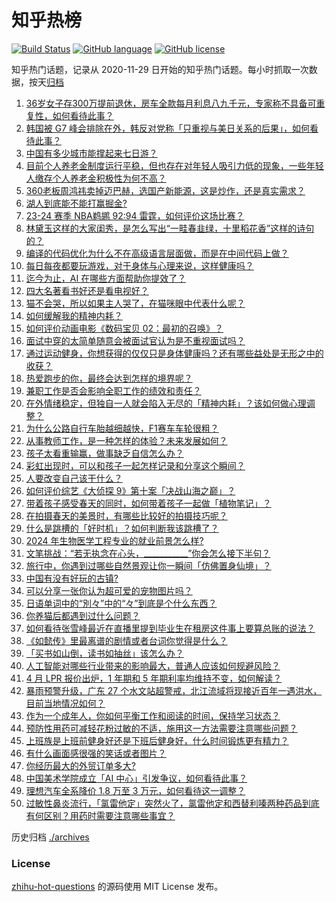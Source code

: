 # 知乎热榜
[![Build Status](https://github.com/ToWeLong/zhihu-hot-questions/workflows/CI/badge.svg)](https://github.com/ToWeLong/zhihu-hot-questions/actions)
[![GitHub language](https://img.shields.io/badge/language-golang-orange.svg)](https://golang.org/)
[![GitHub license](https://img.shields.io/github/license/ToWeLong/zhihu-hot-questions)](https://github.com/ToWeLong/zhihu-hot-questions/blob/main/LICENSE)

知乎热门话题，记录从 2020-11-29 日开始的知乎热门话题。每小时抓取一次数据，按天[归档](./archives)

<!-- BEGIN -->

1. [36岁女子存300万提前退休，房车全款每月利息八九千元，专家称不具备可重复性，如何看待此事？](https://www.zhihu.com/question/653634390)
1. [韩国被 G7 峰会排除在外，韩反对党称「只重视与美日关系的后果」，如何看待此事？](https://www.zhihu.com/question/653717985)
1. [中国有多少城市能撑起来七日游？](https://www.zhihu.com/question/652919609)
1. [目前个人养老金制度运行平稳，但也存在对年轻人吸引力低的现象，一些年轻人缴存个人养老金积极性为何不高？](https://www.zhihu.com/question/653720371)
1. [360老板周鸿祎卖掉迈巴赫，选国产新能源，这是炒作，还是真实需求？](https://www.zhihu.com/question/653637452)
1. [湖人到底能不能打赢掘金?](https://www.zhihu.com/question/653641639)
1. [23-24 赛季 NBA鹈鹕 92:94 雷霆，如何评价这场比赛？](https://www.zhihu.com/question/653717829)
1. [林黛玉这样的大家闺秀，是怎么写出“一畦春韭绿，十里稻花香”这样的诗句的？](https://www.zhihu.com/question/653533533)
1. [编译的代码优化为什么不在高级语言层面做，而是在中间代码上做？](https://www.zhihu.com/question/651713455)
1. [每日每夜都要玩游戏，对于身体与心理来说，这样健康吗？](https://www.zhihu.com/question/653725114)
1. [迄今为止，AI 在哪些方面帮助你提效了？](https://www.zhihu.com/question/653107399)
1. [四大名著看书好还是看电视好？](https://www.zhihu.com/question/653671591)
1. [猫不会哭，所以如果主人哭了，在猫咪眼中代表什么呢？](https://www.zhihu.com/question/652392975)
1. [如何缓解我的精神内耗？](https://www.zhihu.com/question/653482583)
1. [如何评价动画电影《数码宝贝 02：最初的召唤》？](https://www.zhihu.com/question/653448651)
1. [面试中穿的太简单随意会被面试官认为是不重视面试吗？](https://www.zhihu.com/question/652074375)
1. [通过运动健身，你想获得的仅仅只是身体健康吗？还有哪些益处是无形之中的收获？](https://www.zhihu.com/question/653338909)
1. [热爱跑步的你，最终会达到怎样的境界呢？](https://www.zhihu.com/question/653372313)
1. [兼职工作是否会影响全职工作的绩效和责任？](https://www.zhihu.com/question/653295866)
1. [在外情绪稳定，但独自一人就会陷入无尽的「精神内耗」？该如何做心理调整？](https://www.zhihu.com/question/653429255)
1. [为什么公路自行车胎越细越快，F1赛车车轮很粗？](https://www.zhihu.com/question/653093619)
1. [从事教师工作，是一种怎样的体验？未来发展如何？](https://www.zhihu.com/question/621514331)
1. [孩子太看重输赢，做事缺乏自信怎么办？](https://www.zhihu.com/question/652562275)
1. [彩虹出现时，可以和孩子一起怎样记录和分享这个瞬间？](https://www.zhihu.com/question/650130578)
1. [人要改变自己该干什么？](https://www.zhihu.com/question/648649223)
1. [如何评价综艺《大侦探 9》第十案「决战山海之巅」？](https://www.zhihu.com/question/653252264)
1. [带着孩子感受春天的同时，如何带着孩子一起做「植物笔记」？](https://www.zhihu.com/question/589885994)
1. [在拍摄春天的美景时，有哪些比较好的拍摄技巧呢？](https://www.zhihu.com/question/524860723)
1. [什么是跳槽的「好时机」？如何判断我该跳槽了？](https://www.zhihu.com/question/651409382)
1. [2024 年生物医学工程专业的就业前景怎么样?](https://www.zhihu.com/question/651409462)
1. [文笔挑战：“若无执念在心头，___________”你会怎么接下半句？](https://www.zhihu.com/question/650349170)
1. [旅行中，你遇到过哪些自然景观让你一瞬间「仿佛置身仙境」？](https://www.zhihu.com/question/651468552)
1. [中国有没有好玩的古镇?](https://www.zhihu.com/question/650555083)
1. [可以分享一张你认为超可爱的宠物图片吗？](https://www.zhihu.com/question/651402782)
1. [日语单词中的“別々”中的“々”到底是个什么东西？](https://www.zhihu.com/question/636512976)
1. [你养猫后都遇到过什么问题？](https://www.zhihu.com/question/650017974)
1. [如何看待张雪峰最近在直播里提到毕业生在租房这件事上要算总账的说法？](https://www.zhihu.com/question/653436775)
1. [《如懿传》里最离谱的剧情或者台词你觉得是什么？](https://www.zhihu.com/question/653371194)
1. [「买书如山倒，读书如抽丝」该怎么办？](https://www.zhihu.com/question/652524814)
1. [人工智能对哪些行业带来的影响最大，普通人应该如何规避风险？](https://www.zhihu.com/question/649114294)
1. [4 月 LPR 报价出炉，1 年期和 5 年期利率均维持不变，如何解读？](https://www.zhihu.com/question/653718865)
1. [暴雨预警升级，广东 27 个水文站超警戒，北江流域将现接近百年一遇洪水，目前当地情况如何？](https://www.zhihu.com/question/653651534)
1. [作为一个成年人，你如何平衡工作和阅读的时间，保持学习状态？](https://www.zhihu.com/question/653726067)
1. [预防性用药可减轻花粉过敏的不适，施用这一方法需要注意哪些问题？](https://www.zhihu.com/question/652687841)
1. [上班族是上班前健身好还是下班后健身好，什么时间锻炼更有精力？](https://www.zhihu.com/question/653429557)
1. [有什么画面感很强的笑话或者图片？](https://www.zhihu.com/question/50830094)
1. [你经历最大的外贸订单多大?](https://www.zhihu.com/question/361905628)
1. [中国美术学院成立「AI 中心」引发争议，如何看待此事？](https://www.zhihu.com/question/653048924)
1. [理想汽车全系降价 1.8 万至 3 万元，如何看待这一调整？](https://www.zhihu.com/question/653724294)
1. [过敏性鼻炎流行，「氯雷他定」突然火了，氯雷他定和西替利嗪两种药品到底有何区别？用药时需要注意哪些事宜？](https://www.zhihu.com/question/653300257)

<!-- END -->

历史归档 [./archives](./archives)


### License
[zhihu-hot-questions](https://github.com/towelong/zhihu-hot-questions) 的源码使用 MIT License 发布。